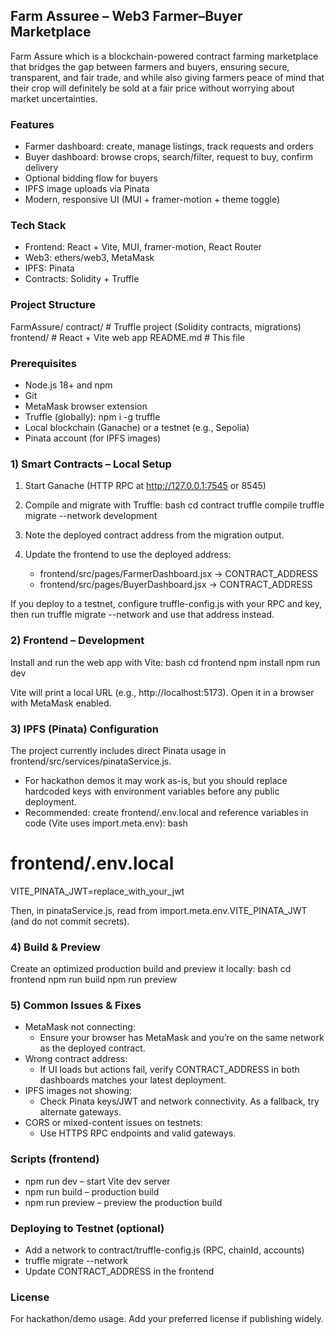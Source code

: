 ## Farm Assuree – Web3 Farmer–Buyer Marketplace

Farm Assure which is a blockchain-powered contract farming marketplace that bridges the gap between farmers and buyers, ensuring secure, transparent, and fair trade, and while also giving farmers peace of mind that their crop will definitely be sold at a fair price without worrying about market uncertainties.


### Features
- Farmer dashboard: create, manage listings, track requests and orders
- Buyer dashboard: browse crops, search/filter, request to buy, confirm delivery
- Optional bidding flow for buyers
- IPFS image uploads via Pinata
- Modern, responsive UI (MUI + framer-motion + theme toggle)

### Tech Stack
- Frontend: React + Vite, MUI, framer-motion, React Router
- Web3: ethers/web3, MetaMask
- IPFS: Pinata
- Contracts: Solidity + Truffle

### Project Structure

FarmAssure/
  contract/              # Truffle project (Solidity contracts, migrations)
  frontend/              # React + Vite web app
  README.md              # This file


### Prerequisites
- Node.js 18+ and npm
- Git
- MetaMask browser extension
- Truffle (globally): npm i -g truffle
- Local blockchain (Ganache) or a testnet (e.g., Sepolia)
- Pinata account (for IPFS images)

### 1) Smart Contracts – Local Setup
1. Start Ganache (HTTP RPC at http://127.0.0.1:7545 or 8545)
2. Compile and migrate with Truffle:
bash
cd contract
truffle compile
truffle migrate --network development

3. Note the deployed contract address from the migration output.
4. Update the frontend to use the deployed address:
   - frontend/src/pages/FarmerDashboard.jsx → CONTRACT_ADDRESS
   - frontend/src/pages/BuyerDashboard.jsx → CONTRACT_ADDRESS

If you deploy to a testnet, configure truffle-config.js with your RPC and key, then run truffle migrate --network <network> and use that address instead.

### 2) Frontend – Development
Install and run the web app with Vite:
bash
cd frontend
npm install
npm run dev

Vite will print a local URL (e.g., http://localhost:5173). Open it in a browser with MetaMask enabled.

### 3) IPFS (Pinata) Configuration
The project currently includes direct Pinata usage in frontend/src/services/pinataService.js.
- For hackathon demos it may work as-is, but you should replace hardcoded keys with environment variables before any public deployment.
- Recommended: create frontend/.env.local and reference variables in code (Vite uses import.meta.env):
bash
# frontend/.env.local
VITE_PINATA_JWT=replace_with_your_jwt

Then, in pinataService.js, read from import.meta.env.VITE_PINATA_JWT (and do not commit secrets).

### 4) Build & Preview
Create an optimized production build and preview it locally:
bash
cd frontend
npm run build
npm run preview


### 5) Common Issues & Fixes
- MetaMask not connecting:
  - Ensure your browser has MetaMask and you’re on the same network as the deployed contract.
- Wrong contract address:
  - If UI loads but actions fail, verify CONTRACT_ADDRESS in both dashboards matches your latest deployment.
- IPFS images not showing:
  - Check Pinata keys/JWT and network connectivity. As a fallback, try alternate gateways.
- CORS or mixed-content issues on testnets:
  - Use HTTPS RPC endpoints and valid gateways.

### Scripts (frontend)
- npm run dev – start Vite dev server
- npm run build – production build
- npm run preview – preview the production build

### Deploying to Testnet (optional)
- Add a network to contract/truffle-config.js (RPC, chainId, accounts)
- truffle migrate --network <name>
- Update CONTRACT_ADDRESS in the frontend

### License
For hackathon/demo usage. Add your preferred license if publishing widely.
